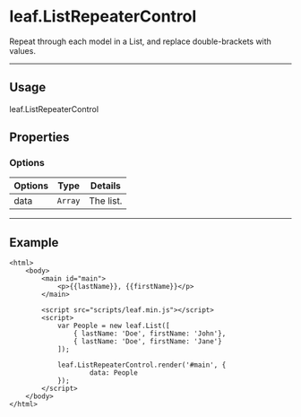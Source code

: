 # leaf.ListRepeaterControl

Repeat through each model in a List, and replace double-brackets with values.

----------------------------------------------------------------------

## Usage

leaf.ListRepeaterControl

## Properties

### Options

| Options         | Type          | Details                          |
| --------------- | ------------- | -------------------------------- |
| data            | `Array`       | The list.                        |

----------------------------------------------------------------------

## Example

	<html>	
		<body>
        	<main id="main">
            	<p>{{lastName}}, {{firstName}}</p>
        	</main>

			<script src="scripts/leaf.min.js"></script>
			<script>	
                var People = new leaf.List([
					{ lastName: 'Doe', firstName: 'John'},
					{ lastName: 'Doe', firstName: 'Jane'}	               
                ]);
            	
            	leaf.ListRepeaterControl.render('#main', {
            			data: People
        		});
			</script>
		</body>
	</html>	

